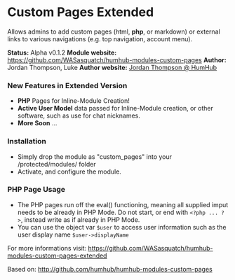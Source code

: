 Custom Pages Extended
============

Allows admins to add custom pages (html, **php**, or markdown) or external links to various navigations (e.g. top navigation, account menu).

__Status:__ Alpha v0.1.2
__Module website:__ <https://github.com/WASasquatch/humhub-modules-custom-pages>
__Author:__ Jordan Thompson, Luke
__Author website:__ [Jordan Thompson @ HumHub](http://community.humhub.org)

### New Features in Extended Version

- **PHP** Pages for Inline-Module Creation!
- **Active User Model** data passed for Inline-Module creation, or other software, such as use for chat nicknames.
- **More Soon** ...

### Installation

- Simply drop the module as "custom_pages" into your /protected/modules/ folder
- Activate, and configure the module.

### PHP Page Usage

- The PHP pages run off the eval() functioning, meaning all supplied imput needs to be already in PHP Mode. Do not start, or end with `<?php ... ?>`, instead write as if already in PHP Mode. 
- You can use the object var `$user` to access user information such as the user display name `$user->displayName`

For more  informations visit:
<https://github.com/WASasquatch/humhub-modules-custom-pages-extended>

Based on:
<http://github.com/humhub/humhub-modules-custom-pages>
